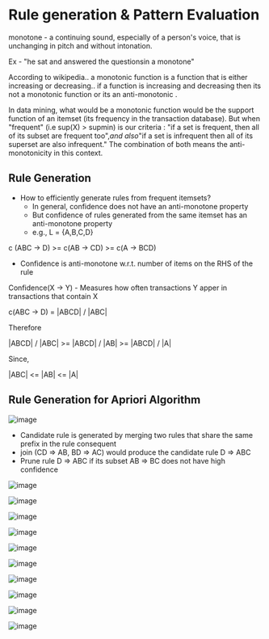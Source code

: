 # Rule generation & Pattern Evaluation

monotone - a continuing sound, especially of a person's voice, that is unchanging in pitch and without intonation.

Ex - "he sat and answered the questionsin a monotone"

According to wikipedia.. a monotonic function is a function that is either increasing or decreasing.. if a function is increasing and decreasing then its not a monotonic function or its an anti-monotonic .

In data mining, what would be a monotonic function would be the support function of an itemset (its frequency in the transaction database). But when "frequent" (i.e sup(X) > supmin) is our criteria : "if a set is frequent, then all of its subset are frequent too",*and also*"if a set is infrequent then all of its superset are also infrequent." The combination of both means the anti-monotonicity in this context.

## Rule Generation

- How to efficiently generate rules from frequent itemsets?
  - In general, confidence does not have an anti-monotone property
  - But confidence of rules generated from the same itemset has an anti-monotone property
  - e.g., L = {A,B,C,D}

c (ABC -> D) >= c(AB -> CD) >= c(A -> BCD)

- Confidence is anti-monotone w.r.t. number of items on the RHS of the rule

Confidence(X -> Y) - Measures how often transactions Y apper in transactions that contain X

c(ABC -> D) = |ABCD| / |ABC|

Therefore

|ABCD| / |ABC| >= |ABCD| / |AB| >= |ABCD| / |A|

Since,

|ABC| <= |AB| <= |A|

## Rule Generation for Apriori Algorithm

![image](../../media/Rule-generation-&-Pattern-Evaluation-image1.jpg)

- Candidate rule is generated by merging two rules that share the same prefix in the rule consequent
- join (CD => AB, BD => AC) would produce the candidate rule D => ABC
- Prune rule D => ABC if its subset AB => BC does not have high confidence

![image](../../media/Rule-generation-&-Pattern-Evaluation-image2.jpg)

![image](../../media/Rule-generation-&-Pattern-Evaluation-image3.jpg)

![image](../../media/Rule-generation-&-Pattern-Evaluation-image4.jpg)

![image](../../media/Rule-generation-&-Pattern-Evaluation-image5.jpg)

![image](../../media/Rule-generation-&-Pattern-Evaluation-image6.jpg)

![image](../../media/Rule-generation-&-Pattern-Evaluation-image7.jpg)

![image](../../media/Rule-generation-&-Pattern-Evaluation-image8.jpg)

![image](../../media/Rule-generation-&-Pattern-Evaluation-image9.jpg)

![image](../../media/Rule-generation-&-Pattern-Evaluation-image10.jpg)

![image](../../media/Rule-generation-&-Pattern-Evaluation-image11.jpg)
